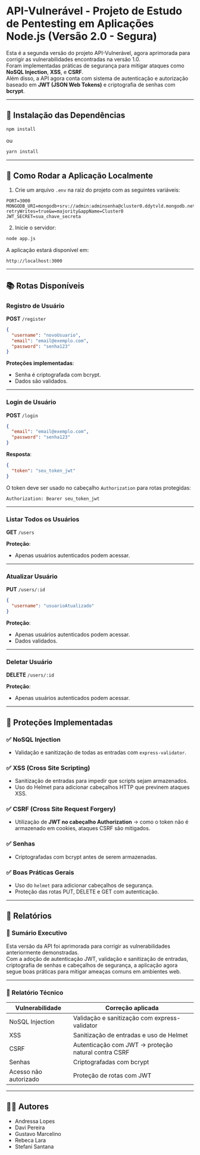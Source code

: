 # API-Vulnerável - Projeto de Estudo de Pentesting em Aplicações Node.js (Versão 2.0 - Segura)

Esta é a segunda versão do projeto API-Vulnerável, agora aprimorada para corrigir as vulnerabilidades encontradas na versão 1.0.  
Foram implementadas práticas de segurança para mitigar ataques como **NoSQL Injection**, **XSS**, e **CSRF**.  
Além disso, a API agora conta com sistema de autenticação e autorização baseado em **JWT (JSON Web Tokens)** e criptografia de senhas com **bcrypt**.

---

## 📌 Instalação das Dependências

```bash
npm install
```

ou

```bash
yarn install
```

---

## 🚀 Como Rodar a Aplicação Localmente

1. Crie um arquivo `.env` na raiz do projeto com as seguintes variáveis:

```
PORT=3000
MONGODB_URI=mongodb+srv://admin:adminsenha@cluster0.ddytvld.mongodb.net/?retryWrites=true&w=majority&appName=Cluster0
JWT_SECRET=sua_chave_secreta
```

2. Inicie o servidor:

```bash
node app.js
```

A aplicação estará disponível em:

```
http://localhost:3000
```

---

## 📚 Rotas Disponíveis

### Registro de Usuário

**POST** `/register`

```json
{
  "username": "novoUsuario",
  "email": "email@exemplo.com",
  "password": "senha123"
}
```

**Proteções implementadas**:
- Senha é criptografada com bcrypt.
- Dados são validados.

---

### Login de Usuário

**POST** `/login`

```json
{
  "email": "email@exemplo.com",
  "password": "senha123"
}
```

**Resposta**:

```json
{
  "token": "seu_token_jwt"
}
```

O token deve ser usado no cabeçalho `Authorization` para rotas protegidas:

```
Authorization: Bearer seu_token_jwt
```

---

### Listar Todos os Usuários

**GET** `/users`

**Proteção**:
- Apenas usuários autenticados podem acessar.

---

### Atualizar Usuário

**PUT** `/users/:id`

```json
{
  "username": "usuarioAtualizado"
}
```

**Proteção**:
- Apenas usuários autenticados podem acessar.
- Dados validados.

---

### Deletar Usuário

**DELETE** `/users/:id`

**Proteção**:
- Apenas usuários autenticados podem acessar.

---

## 🔐 Proteções Implementadas

### ✅ NoSQL Injection

- Validação e sanitização de todas as entradas com `express-validator`.

### ✅ XSS (Cross Site Scripting)

- Sanitização de entradas para impedir que scripts sejam armazenados.
- Uso do Helmet para adicionar cabeçalhos HTTP que previnem ataques XSS.

### ✅ CSRF (Cross Site Request Forgery)

- Utilização de **JWT no cabeçalho Authorization** → como o token não é armazenado em cookies, ataques CSRF são mitigados.

### ✅ Senhas

- Criptografadas com bcrypt antes de serem armazenadas.

### ✅ Boas Práticas Gerais

- Uso do `helmet` para adicionar cabeçalhos de segurança.
- Proteção das rotas PUT, DELETE e GET com autenticação.

---

## 📄 Relatórios

### 📌 Sumário Executivo

Esta versão da API foi aprimorada para corrigir as vulnerabilidades anteriormente demonstradas.  
Com a adoção de autenticação JWT, validação e sanitização de entradas, criptografia de senhas e cabeçalhos de segurança, a aplicação agora segue boas práticas para mitigar ameaças comuns em ambientes web.

---

### 📌 Relatório Técnico

| Vulnerabilidade | Correção aplicada |
|-----------------|------------------|
| NoSQL Injection | Validação e sanitização com express-validator |
| XSS | Sanitização de entradas e uso de Helmet |
| CSRF | Autenticação com JWT → proteção natural contra CSRF |
| Senhas | Criptografadas com bcrypt |
| Acesso não autorizado | Proteção de rotas com JWT |

---

## 👨‍💻 Autores

- Andressa Lopes
- Davi Pereira
- Gustavo Marcelino
- Rebeca Lara
- Stefani Santana

